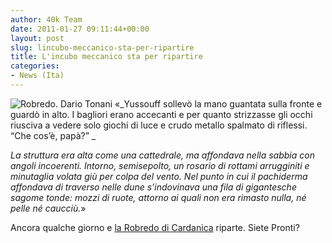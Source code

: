 ```yaml
---
author: 40k Team
date: 2011-01-27 09:11:44+00:00
layout: post
slug: lincubo-meccanico-sta-per-ripartire
title: L'incubo meccanico sta per ripartire
categories:
- News (Ita)
---
```


![Robredo. Dario Tonani](http://www.40kbooks.com/wp-content/uploads/robredo-tonani2_ok_t-150x150.jpg) «_Yussouff sollevò la mano guantata sulla fronte e  guardò in alto. I bagliori erano accecanti e per quanto strizzasse gli  occhi riusciva a vedere solo giochi di luce e crudo metallo spalmato di  riflessi. “Che cos’è, papà?” _

_La struttura era alta come una cattedrale, ma affondava nella sabbia con  angoli incoerenti. Intorno, semisepolto, un rosario di rottami  arrugginiti e minutaglia volata giù per colpa del vento. Nel punto in  cui il pachiderma affondava di traverso nelle dune s’indovinava una fila  di gigantesche sagome tonde: mozzi di ruote, attorno ai quali non era  rimasto nulla, né pelle né caucciù._»

Ancora qualche giorno e [la Robredo di Cardanica](http://www.40kbooks.com/?p=3629) riparte. Siete Pronti?
